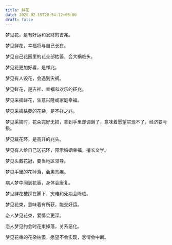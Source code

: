```yaml
---
title: 鲜花
date: 2020-02-15T20:54:12+08:00
draft: false
---
```


梦见花，是有好运和发财的吉兆。


梦见鲜花，幸福将与自己长在。


梦见自己花园里的花全部枯萎，会大祸临头。


梦见花更加好看，是祥兆。


梦见有人毁花，会遇到灾祸。


梦见鲜花，是吉祥、幸福和欢乐的征兆。


梦见采摘鲜花，生意兴隆或家庭幸福。


梦见采摘枯萎的花朵，是不祥之兆。


梦见采摘时，花朵完好无损，拿到手里却调谢了，意味着愿望实现不了，经济要亏损。


梦见戴花环，是高升的兆头。


梦见有人给自己送花环，预示婚姻幸福，擅长文学。


梦见头戴花冠，要当地区领导。


梦见手里的花掉落，会患恶疾。


病人梦中闻到花香，身体会康复。


梦见鲜花被踩在脚下，灾难和死期会降临。


梦见花束，意味着有所获，能交好运。


恋人梦见花束，爱情会更深。


恋人梦见约会时花束掉落，关系恶化。


梦见花束的花朵枯萎，愿望不会实现，恋情会中断。

